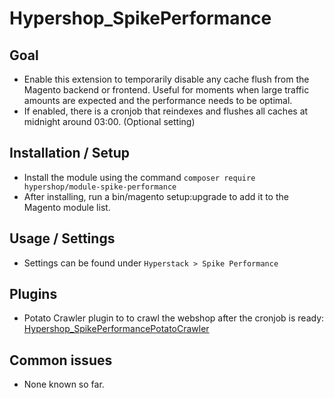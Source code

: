 # Hypershop_SpikePerformance

## Goal
- Enable this extension to temporarily disable any cache flush from the Magento backend or
  frontend. Useful for moments when large traffic amounts are expected and the performance needs
  to be optimal.
- If enabled, there is a cronjob that reindexes and flushes all caches at midnight around 03:00. (Optional setting)

## Installation / Setup
- Install the module using the command `composer require hypershop/module-spike-performance`
- After installing, run a bin/magento setup:upgrade to add it to the Magento module list.

## Usage / Settings
- Settings can be found under `Hyperstack > Spike Performance`

## Plugins
- Potato Crawler plugin to to crawl the webshop after the cronjob is ready: [Hypershop_SpikePerformancePotatoCrawler](https://github.com/hypershopbv/Hypershop_SpikePerformancePotatoCrawler)

## Common issues
- None known so far.

